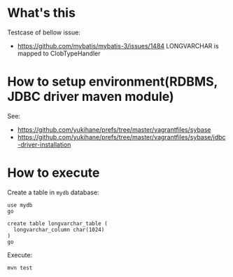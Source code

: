 # What's this

Testcase of bellow issue:

- https://github.com/mybatis/mybatis-3/issues/1484 LONGVARCHAR is mapped to ClobTypeHandler

# How to setup environment(RDBMS, JDBC driver maven module)

See:

- https://github.com/yukihane/prefs/tree/master/vagrantfiles/sybase
- https://github.com/yukihane/prefs/tree/master/vagrantfiles/sybase/jdbc-driver-installation

# How to execute

Create a table in `mydb` database:

    use mydb
    go
    
    create table longvarchar_table (
      longvarchar_column char(1024)
    )
    go

Execute:

    mvn test
